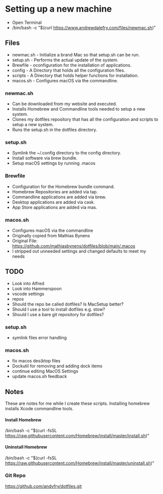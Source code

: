 # Setting up a new machine
- Open Terminal
- /bin/bash -c "$(curl https://www.andrewdalefry.com/files/newmac.sh)"


## Files
- newmac.sh - Initialize a brand Mac so that setup.sh can be run.
- setup.sh - Performs the actual update of the system.
- Brewfile - oconfiguration for the installation of applications.
- config - A Directory that holds all the configuration files.
- scripts - A Directory that holds helper functions for installation.
- macos.sh - Configures macOS via the commandline.

### newmac.sh
- Can be downloaded from my website and executed.
- Installs Homebrew and Commandline tools needed to setup a new system.
- Clones my dotfiles repository that has all the configuration and scripts to setup a new system.
- Runs the setup.sh in the dotfiles directory.

### setup.sh
- Symlink the ~/.config directory to the config directory.
- Install software via brew bundle.
- Setup macOS settings by running .macos

### Brewfile
- Configuration for the Homebrew bundle command.
- Homebrew Repositories are added via tap.
- Commandline applications are added via brew.
- Desktop applications are added via cask.
- App Store applications are added via mas.

### macos.sh
- Configures macOS via the commandline
- Originally copied from Mathias Bynens
- Original File: https://github.com/mathiasbynens/dotfiles/blob/main/.macos
- I stripped out unneeded settings and changed defaults to meet my needs

## TODO
- Look into Alfred
- Look into Hammerspoon
- vscode settings
- repos
- Should the repo be called dotfiles? Is MacSetup better?
- Should I use a tool to install dotfiles e.g. stow?
- Should I use a bare git repository for dotfiles?

### setup.sh
- symlink files error handling

### macos.sh
- fix macos des(ktop files
- Dockutil for removing and adding dock items
- continue editing MacOS Settings
- update macos.sh feedback

## Notes
These are notes for me while I create these scripts.
Installing homebrew installs Xcode commandline tools.

#### Install Homebrew
/bin/bash -c "$(curl -fsSL https://raw.githubusercontent.com/Homebrew/install/master/install.sh)"

#### Uninstall Homebrew
/bin/bash -c "$(curl -fsSL https://raw.githubusercontent.com/Homebrew/install/master/uninstall.sh)"

### Git Repo
https://github.com/andyfry/dotfiles.git

